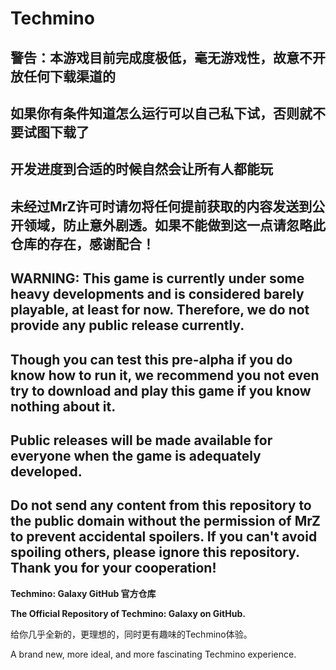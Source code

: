 # Techmino

## 警告：本游戏目前完成度极低，毫无游戏性，故意不开放任何下载渠道的
## 如果你有条件知道怎么运行可以自己私下试，否则就不要试图下载了
## 开发进度到合适的时候自然会让所有人都能玩
## 未经过MrZ许可时请勿将任何提前获取的内容发送到公开领域，防止意外剧透。如果不能做到这一点请忽略此仓库的存在，感谢配合！

## WARNING: This game is currently under some heavy developments and is considered barely playable, at least for now. Therefore, we do not provide any public release currently.
## Though you can test this pre-alpha if you do know how to run it, we recommend you not even try to download and play this game if you know nothing about it.
## Public releases will be made available for everyone when the game is adequately developed.
## Do not send any content from this repository to the public domain without the permission of MrZ to prevent accidental spoilers. If you can't avoid spoiling others, please ignore this repository. Thank you for your cooperation!

**Techmino: Galaxy GitHub 官方仓库**

**The Official Repository of Techmino: Galaxy on GitHub.**

给你几乎全新的，更理想的，同时更有趣味的Techmino体验。

A brand new, more ideal, and more fascinating Techmino experience.
